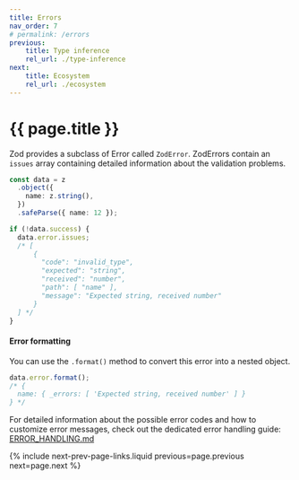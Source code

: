 ```yaml
---
title: Errors
nav_order: 7
# permalink: /errors
previous:
    title: Type inference
    rel_url: ./type-inference
next:
    title: Ecosystem
    rel_url: ./ecosystem
---
```


# {{ page.title }}

Zod provides a subclass of Error called `ZodError`. ZodErrors contain an `issues` array containing detailed information about the validation problems.

```ts
const data = z
  .object({
    name: z.string(),
  })
  .safeParse({ name: 12 });

if (!data.success) {
  data.error.issues;
  /* [
      {
        "code": "invalid_type",
        "expected": "string",
        "received": "number",
        "path": [ "name" ],
        "message": "Expected string, received number"
      }
  ] */
}
```

#### Error formatting

You can use the `.format()` method to convert this error into a nested object.

```ts
data.error.format();
/* {
  name: { _errors: [ 'Expected string, received number' ] }
} */
```

For detailed information about the possible error codes and how to customize error messages, check out the dedicated error handling guide: [ERROR_HANDLING.md](ERROR_HANDLING.md)

{% include next-prev-page-links.liquid previous=page.previous next=page.next %}
